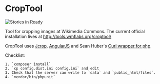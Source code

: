 CropTool
===========================

[![Stories in Ready](https://badge.waffle.io/danmichaelo/croptool.png?label=ready)](http://waffle.io/danmichaelo/croptool)

Tool for cropping images at Wikimedia Commons. The current official installation lives at http://tools.wmflabs.org/croptool/ 

CropTool uses [Jcrop](//github.com/tapmodo/Jcrop), [AngularJS](//angularjs.org/) and Sean Huber's [Curl wrapper for php](//github.com/shuber/curl).

Checklist:

	1. `composer install`
	2. `cp config.dist.ini config.ini` and edit
    3. Check that the server can write to `data` and `public_html/files`.
    4. `vendor/bin/phpunit`

